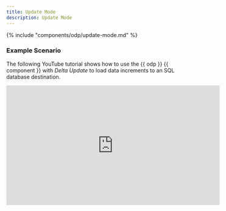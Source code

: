 ```yaml
---
title: Update Mode
description: Update Mode
---
```


{% include "components/odp/update-mode.md" %}

### Example Scenario

The following YouTube tutorial shows how to use the {{ odp }} {{ component }} with *Delta Update* to load data increments to an SQL database destination.

<div class="video-wrapper">
	<iframe width="560" height="315" src="https://www.youtube.com/embed/-7pEm2VVPRg?si=-CECVDytehDUdZT4" title="YouTube video player" frameborder="0" allow="accelerometer; autoplay; clipboard-write; encrypted-media; gyroscope; picture-in-picture; web-share" referrerpolicy="strict-origin-when-cross-origin" allowfullscreen></iframe>
</div>

